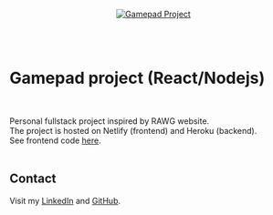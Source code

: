 <p align="center">
  <a href="https://gamepad-yann.netlify.app/">
    <img src="https://res.cloudinary.com/dssoozni5/image/upload/v1636539050/gamepad/assets/gamepad_vhonnu.jpg" alt ="Gamepad Project"  />
  </a>
</p>
<br/>
<br/>
<h1>Gamepad project (React/Nodejs)</h1>
<br/>

Personal fullstack project inspired by RAWG website.<br>
The project is hosted on Netlify (frontend) and Heroku (backend).<br> 
See frontend code <a href="https://github.com/acctYann/Gamepad-frontend"> here</a>.</br>
<br/>

<h2>Contact</h2>
<p>Visit my <a href="https://www.linkedin.com/in/yannponcet"> LinkedIn</a> and <a href="https://github.com/acctYann"> GitHub</a>.</p>
<br/>

